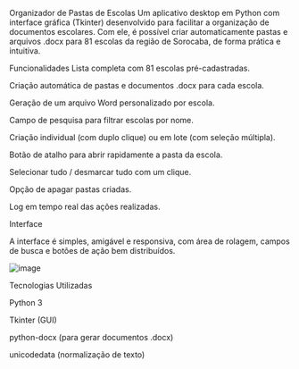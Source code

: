  Organizador de Pastas de Escolas
Um aplicativo desktop em Python com interface gráfica (Tkinter) desenvolvido para facilitar a organização de documentos escolares. Com ele, é possível criar automaticamente pastas e arquivos .docx para 81 escolas da região de Sorocaba, de forma prática e intuitiva.

 Funcionalidades
 Lista completa com 81 escolas pré-cadastradas.

 Criação automática de pastas e documentos .docx para cada escola.

 Geração de um arquivo Word personalizado por escola.

Campo de pesquisa para filtrar escolas por nome.

 Criação individual (com duplo clique) ou em lote (com seleção múltipla).

 Botão de atalho para abrir rapidamente a pasta da escola.

 Selecionar tudo / desmarcar tudo com um clique.

 Opção de apagar pastas criadas.

 Log em tempo real das ações realizadas.

 Interface
 
A interface é simples, amigável e responsiva, com área de rolagem, campos de busca e botões de ação bem distribuídos.


![image](https://github.com/user-attachments/assets/4cf7a57e-f35d-4f27-b0f3-3e09b5d06c39)

 Tecnologias Utilizadas

Python 3

Tkinter (GUI)

python-docx (para gerar documentos .docx)

unicodedata (normalização de texto)

